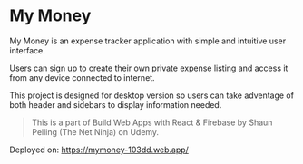 # My Money

My Money is an expense tracker application with simple and intuitive user interface.

Users can sign up to create their own private expense listing and access it from any device connected to internet.

This project is designed for desktop version so users can take adventage of both header and sidebars to display information needed.

> This is a part of Build Web Apps with React & Firebase by Shaun Pelling (The Net Ninja) on Udemy.

Deployed on: https://mymoney-103dd.web.app/
